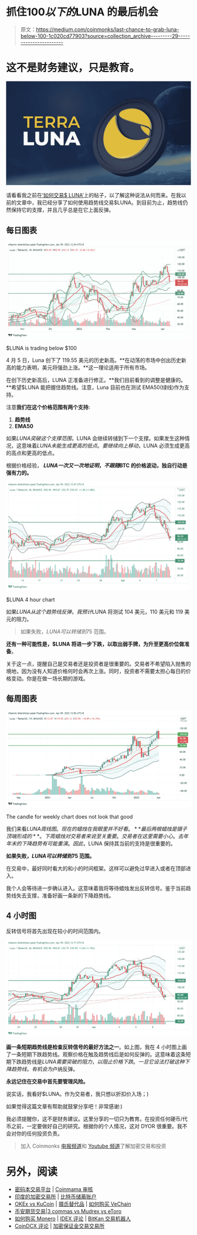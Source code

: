 # 抓住$100 以下的$LUNA 的最后机会

> 原文：<https://medium.com/coinmonks/last-chance-to-grab-luna-below-100-1c020cd77903?source=collection_archive---------29----------------------->

# 这不是财务建议，只是教育。

![](img/4ef52724abb81471268e4a1b90ee4d05.png)

请看看我之前在[‘如何交易$ LUNA’](/coinmonks/luna-price-update-363f7c4c2afb)上的帖子，以了解这种说法从何而来。在我以前的文章中，我已经分享了如何使用趋势线交易$LUNA。到目前为止，趋势线仍然保持它的支撑，并且几乎总是在它上面反弹。

## 每日图表

![](img/118461a047994d1fbc81a5651ac1a5f5.png)

$LUNA is trading below $100

4 月 5 日，Luna 创下了 119.55 美元的历史新高。**在动荡的市场中创出历史新高的能力表明，美元将强劲上涨。**这一理论适用于所有市场。

在创下历史新高后，LUNA 正准备进行修正。**我们目前看到的调整是健康的。**希望$LUNA 能把握住趋势线。注意，Luna 目前也在测试 EMA50(绿线)作为支持。

注意**我们在这个价格范围有两个支持:**

1.  **趋势线**
2.  **EMA50**

如果$LUNA 突破这个支撑范围，$LUNA 会继续转储到下一个支撑。如果发生这种情况，这意味着$LUNA 未能生成更高的低点。要继续向上移动，$LUNA 必须生成更高的高点和更高的低点。

根据价格经验， **$LUNA 一次又一次地证明，不跟随$BTC 的价格波动，独自行动是强有力的。**

![](img/08e6171c15665e021ad538704b8c3b4b.png)

$LUNA 4 hour chart

如果$LUNA 从这个趋势线反弹，我预计$LUNA 将测试 104 美元，110 美元和 119 美元的阻力。

> 如果失败，$LUNA 可以转储到$75 范围。

**还有一种可能性是，$LUNA 将进一步下跌，以取出弱手牌，为升至更高价位做准备**。

关于这一点，提醒自己是交易者还是投资者是很重要的。交易者不希望陷入抛售的境地，因为没有人知道价格何时会再次上涨。同时，投资者不需要太担心每日的价格变动。你是在做一场长期的游戏。

## 每周图表

![](img/d8d4e5c7b78339952c4b7a7e9e3331ec.png)

The candle for weekly chart does not look that good

我们来看$LUNA 周线图。现在的蜡烛在我眼里并不好看。**最后两根蜡烛是镊子顶端形成的**。下周蜡烛对交易者来说至关重要。交易者在这里需要小心。去年年末的下降趋势有可能重演。因此，$LUNA 保持其当前的支持是很重要的。

**如果失败，$LUNA 可以转储到$75 范围。**

在交易中，最好同时看大的和小的时间框架。这样可以避免过早进入或者在顶部进入。

我个人会等待进一步确认进入。这意味着我将等待蜡烛发出反转信号。鉴于当前趋势线失去支撑，准备好画一条新的下降趋势线。

## **4 小时图**

反转信号将首先出现在较小的时间范围内。

![](img/fd758421ccf09244f72e4b4131b06999.png)

**画一条短期趋势线是检查反转信号的最好方法之一**。如上图，我在 4 小时图上画了一条短期下跌趋势线。观察价格在触及趋势线后是如何反弹的。这意味着这条短期下跌趋势线是$LUNA 需要突破的阻力，以阻止价格下跌。一旦它设法打破这种下降趋势线，有机会为$卢纳反弹。

**永远记住在交易中首先要管理风险。**

说实话，我看好$LUNA。作为交易者，我只想以折扣价入场；)

如果觉得这篇文章有帮助就鼓掌分享吧！非常感谢:)

我必须提醒你，这不是财务建议。这里分享的一切只为教育。在投资任何硬币/代币之前，一定要做好自己的研究。根据你的个人情况，这对 DYOR 很重要。我不会对你的任何投资负责。

> 加入 Coinmonks [电报频道](https://t.me/coincodecap)和 [Youtube 频道](https://www.youtube.com/c/coinmonks/videos)了解加密交易和投资

# 另外，阅读

*   [密码本交易平台](/coinmonks/top-10-crypto-copy-trading-platforms-for-beginners-d0c37c7d698c) | [Coinmama 审核](/coinmonks/coinmama-review-ace5641bde6e)
*   [印度的加密交易所](/coinmonks/bitcoin-exchange-in-india-7f1fe79715c9) | [比特币储蓄账户](/coinmonks/bitcoin-savings-account-e65b13f92451)
*   [OKEx vs KuCoin](https://coincodecap.com/okex-kucoin) | [摄氏替代品](https://coincodecap.com/celsius-alternatives) | [如何购买 VeChain](https://coincodecap.com/buy-vechain)
*   [币安期货交易](https://coincodecap.com/binance-futures-trading)|[3 commas vs Mudrex vs eToro](https://coincodecap.com/mudrex-3commas-etoro)
*   [如何购买 Monero](https://coincodecap.com/buy-monero) | [IDEX 评论](https://coincodecap.com/idex-review) | [BitKan 交易机器人](https://coincodecap.com/bitkan-trading-bot)
*   [CoinDCX 评论](/coinmonks/coindcx-review-8444db3621a2) | [加密保证金交易交易所](https://coincodecap.com/crypto-margin-trading-exchanges)